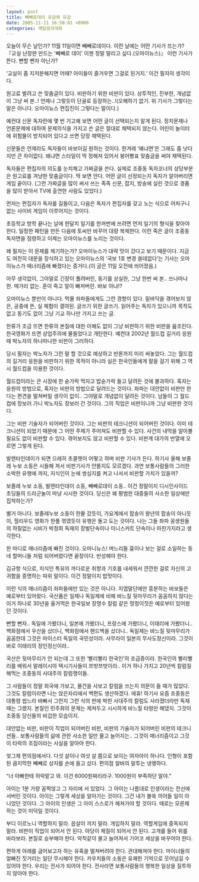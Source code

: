 ```yaml
---
layout: post
title: 빼빼로데이 유감에 유감
date: 2005-11-11 16:58:01 +0900
categories: 깨달음의대화
---
```

오늘이 무슨 날인가? 11월 11일이면 빼빼로데이다. 이런 날에는 어떤 기사가 뜨는가? 『교실 난장판 만드는 '빼빼로 데이' 이젠 정말 말리고 싶다.(오마이뉴스)』 이런 기사가 뜬다. 뻔할 뻔자 아닌가?
  

  
‘교실이 좀 지저분해지면 어때? 아이들이 즐거우면 그걸로 된거지.’ 이건 필자의 생각이다. 
  

  
원고료 벌려고 쓴 맞춤글이 있다. 비판하기 위한 비판이 있다. 상투적인, 진부한, 개념없이 그냥 써 본..! 언제나 그렇듯이 단골로 등장하는..!(오해하기 없기. 위 기사가 그렇다는 말은 아니다. 오마이뉴스 편집진이 그렇다는 말이다.)
  

  
예컨대 신문 독자란에 몇 번 기고해 보면 어떤 글이 선택되는지 알게 된다. 정치문제나 언론문제에 대하여 문제의식을 가지고 쓴 글은 절대로 채택되지 않는다. 어린이 놀이터에 위험물이 방치되어 있다고 쓰면 당장 채택된다. 
  

  
신문들은 언제라도 독자들이 바보이길 원하는 것이다. 한겨레 ‘왜냐면’은 그래도 좀 낫다지만 큰 차이없다. 왜냐면 스타일이 딱 정해져 있어서 붕어빵표 맞춤글을 써야 채택된다.
  

  
독자들은 편집자의 의도를 눈치채고 가짜글을 쓴다. 실제로 조중동 독자코너의 상당부분은 원고료를 겨냥한 맞춤글이다. 딱 보면 안다. 어떤 글이 선정되는지 독자가 알아버리면 게임 끝이다. (그런 가짜글을 많이 써서 쓰는 족족 신문, 잡지, 방송에 실린 것으로 경품을 많이 받아서 TV에 출연한 사람도 있었다.) 
  

  
먼저는 편집자가 독자를 길들이고, 다음은 독자가 편집자를 갖고 노는 식으로 어처구니 없는 사이비 게임이 이루어지는 것이다. 
  

  
초등학교 방학 끝나는 날에 한달치 일기를 한꺼번에 쓰려면 먼저 일기의 형식을 찾아야 한다. 일정한 패턴을 만든 다음에 토씨만 바꾸어 대량 복제한다. 이런 죽은 글이 조중동 독자면을 점령하고 이제는 오마이뉴스를 노리는 것이다.
  

  
왜 필자는 이 문제를 제기하는가? 오마이뉴스가 대략 맛이 갔다고 보기 때문이다. 지금도 여전히 대문을 장식하고 있는 오마이뉴스의 ‘국보 1호 변경 쓸데없다’는 기사는 오마이뉴스가 매너리즘에 빠졌다는 증거다.(이 글은 11일 오전에 씌어졌음.) 
  

  
아무 생각없이, 그야말로 긴장이 풀려버린, 동기를 상실한, 그냥 한번 써 본.. 쓰나마나 한. 매가리 없는. 혼이 죽고 얼이 빠져버린. 바보 아냐!?
  

  
오마이뉴스 뿐만이 아니다. 먹물 좌파들에게도 그런 경향이 있다. 밑바닥을 겪어보지 않은, 공중에 뜬, 실 체험이 결여된. 글쓰기 위한 글쓰기. 읽어주는 독자가 있으니까 목적도 없고 동기도 없이 그냥 기교 하나만 가지고 쓰는 글.
  

  
한류가 조금 뜨면 한류의 본질에 대한 이해도 없이 그냥 비판하기 위한 비판을 읊조린다. 한국영화가 뜨면 상업주의에 물들었다고 개탄한다. 예컨대 2002년 월드컵 길거리 응원 때 박노자의 하나마나한 비판이 그러하다. 
  

  
당시 필자는 박노자가 그런 말 할 것으로 예상하고 반론까지 미리 써놓았다. 그는 월드컵의 길거리 응원을 비판하기 위한 목적이 아니라 실은 한국인들에게 말을 걸기 위해 그 역시 월드컵을 이용한 것이다. 
  

  
월드컵이라는 큰 시장에 한 숟가락 먹자고 밥숟가락 들고 달려든 것에 불과하다. 혹자는 응원의 방법으로, 혹자는 비판의 방법으로 달려드는 것이다. 좌파는 대안없이 비판만 한다는 편견을 떨쳐버릴 생각이 없이.. 그야말로 개념없이 달려든 것이다. 남들이 그 월드컵에 장보러 가니 박노자도 장보러 간 것이다. 그의 직업은 비판이니까 그냥 비판한 것이다. 
  

  
그는 비판 기술자가 되어버린 것이다. 그는 비판의 테크니션이 되어버린 것이다. 이미 테크니션이 되었기 때문에 그 어떤 주제가 주어져도 비판할 수 있다. 사건의 내막을 알아볼 필요도 없이 비판할 수 있다. 겪어보지도 않고 비판할 수 있다. 비판계 대가의 반열에 오르면 그렇게 된다. 
  

  
발렌타인데이가 되면 으레히 초콜렛이 어떻고 하며 비판 기사가 든다. 하기사 올해 보졸레 누보 소동은 시들해 져서 비판기사가 안뜰지도 모르겠다. 과연 보통사람들의 그러한 소박한 유행에 까지, 지식인이 눈에 쌍심지를 켜고 나서서 비판할 가치가 있을까? 
  

  
보졸레 누보 소동, 발렌타인데이 소동, 빼빼로데이 소동.. 이건 정말이지 디시인사이드 초딩들의 드라군놀이 마냥 시시한 것이다. 당신은 왜 평범한 대중들의 사소한 일상에만 집착하는가?
  

  
별거 아니다. 보졸레누보 소동이 한물 갔듯이, 가요계에서 팝송이 왕년의 팝송이 아니듯이, 헐리우드 영화가 한풀 꺾였듯이 유행은 돌고 도는 것이다. 나는 그들 좌파 꽁생원들의 하릴없는 시비가 박정희 독재의 장발단속이나 미니스커트 단속이나 마찬가지라고 생각한다. 
  

  
한 마디로 매너리즘에 빠진 것이다. 오마니뉴스! 며느리들 흉이나 보는 걸로 소일하는 동네 할머니들 처럼 되어버렸다면 끝장이다. 반성해야 한다.
  

  
김규항 식으로, 지식인 특유의 까다로운 취향과 기호를 내세워서 깐깐한 걸로 자신의 고귀함을 증명하는 따위 말이다. 이건 정말이지 밥맛이다. 
  

  
이런 식의 매너리즘이 좌파들에만 있는 것은 아니다. 지엽말단에만 흥분하는 바보들은 예로부터 있어왔다. 국산품은 일제나 독일제에 비해 바느질 뒷마무리가 꼼꼼하지 않다는 이거 하나로 30년을 울거먹은 한국일보 장명수 칼럼 같은 멍청이짓은 예로부터 있어왔던 것이다. 
  

  
뻔할 뻔자.. 독일에 가봤더니, 일본에 가봤더니, 프랑스에 가봤더니, 이태리에 가봤더니.. 백화점에서 우산을 샀더니, 백화점에서 핸드백을 샀더니.. 독일제는 바느질 뒷마무리가 꼼꼼한데 그것은 마이스터 독일의 국민성이라. 사무라이 일본의 무사도정신이라. 그것이 바로 이태리의 장인정신이라.. 
  

  
국산은 뒷마무리가 안 되는데 그 또한 ‘빨리빨리 한국인’의 조급증이라. 한국인의 빨리빨리를 배워서 말레이시아 택시기사들이 쯔밧쯔밧이라.. 이거 하나 가지고 20년씩 칼럼질 해먹는 조중동의 사대주의 칼럼쟁이들. 
  

  
그 사람들이 정말 외국에 가보고, 물건을 사보고 칼럼을 쓰는지 의문이 들 때가 많았다. 그것도 칼럼이라면 나는 앉은자리에서 백편도 생산하겠다. 에휴! 하기사 요즘 조중동은 대통령 씹느라 바빠서 그런지 그런 식의 판에 박힌 사대주의 칼럼도 사라졌더라만 독재 때는 그랬지. 본질인 민주화의 문제는 제쳐두고 시시하게 바느질 타령만 해댔지. 그것이 조중동 당신들의 비겁한 모습이지.
  

  
대안없는 비판, 비판이 직업이 되어버린 비판, 비판의 기술자가 되어버린 비판의 테크니션들.. 보통사람들의 삶에 관한 사소한 일만 물고 늘어지는.. 그것이 매너리즘이고 그것이 타락의 조짐이라는 사실을 알아야 한다.
  

  
엊그제 편의점에서다. 다섯 살이나 여섯 살 쯤으로 보이는 여자아이 하나다. 인형이 포함된 큼지막한 빼빼로 상자를 손에 들고 섰다. 편의점 알바의 말투는 냉랭하다. 
  

  
“너 아빠한테 허락맡고 와. 이건 6000원짜리라구. 1000원이 부족하단 말야.”
  

  
아이는 1분 가량 꼼짝않고 그 자리에 서 있었다. 그 아이는 나름대로 인생이라는 전선에 서버린 것이다. 아이는 그렇게 세상을 알아가는 것이다. 그건 내가 불쑥 끼어들 일이 아니었던 것이다. 그 아이의 인생은 그 아이 스스로가 헤쳐가야 할 것이다. 때로는 모른체 하는 것이 미덕일 것이다. 
  

  
부디 이르노니 역할하지 말라. 꼽살이 끼지 말라. 개입하지 말라. 역할게임에 중독되지 말라. 비판이 직업이 되어서 안 된다. 야당이 체질이 되어서 안 된다. 고개를 들어 위를 바라보라. 본질로 승부해야 한다. 악착같이 물고 늘어져서 기어코 세상을 바꾸어야 한다. 
  

  
편하게 아래를 굽어보고자 하는 유혹을 떨쳐버려야 한다. 관대해져야 한다. 마이너들의 얼빠진 짓거리는 일단 무시해야 한다. 카우치들의 소동은 유쾌한 기억으로 웃어넘길 수 있어야 한다. 우리는 전사가 되어야 한다. 전사라면 보통사람들의 행복한 일상을 질투하지 않아야 한다.